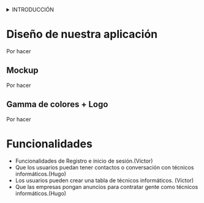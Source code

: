 <details>
  <summary>INTRODUCCIÓN</summary>
  Enterprise Cyber Chat (ECC) es una empresa innovadora dedicada a ofrecer servicios de ciberseguridad especializados para usuarios que buscan asistencia en la protección de su información digital. 
  A través de nuestra plataforma, proporcionamos un servicio único y accesible, similar a una aplicación de mensajería instantánea, que permite a los usuarios interactuar en tiempo real con expertos en informática, hackers éticos y profesionales del sector.
  La misión de ECS es garantizar la seguridad digital de nuestros usuarios mediante un enfoque personalizado, facilitando la comunicación directa con técnicos altamente capacitados para resolver problemas y ofrecer soluciones eficaces en el ámbito de la ciberseguridad.

</details>


# Diseño de nuestra aplicación
Por hacer



## Mockup
Por hacer

## Gamma de colores + Logo
Por hacer


# Funcionalidades
- Funcionalidades de Registro e inicio de sesión.(Víctor)
- Que los usuarios puedan tener contactos o conversación con técnicos informáticos.(Hugo)
- Los usuarios pueden crear una tabla de técnicos informáticos. (Víctor)
- Que las empresas pongan anuncios para contratar gente como técnicos informáticos.(Hugo)





